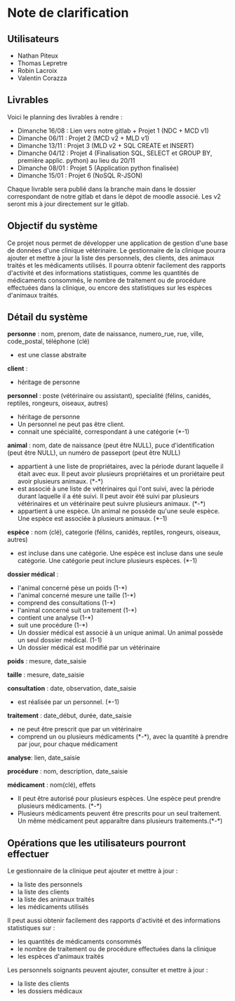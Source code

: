 # Note de clarification

## Utilisateurs
- Nathan Piteux
- Thomas Lepretre
- Robin Lacroix
- Valentin Corazza

## Livrables
Voici le planning des livrables à rendre :
- Dimanche 16/08 : Lien vers notre gitlab + Projet 1 (NDC + MCD v1)
- Dimanche 06/11 : Projet 2 (MCD v2 + MLD v1)
- Dimanche 13/11 : Projet 3 (MLD v2 + SQL CREATE et INSERT)
- Dimanche 04/12 : Projet 4 (Finalisation SQL, SELECT et GROUP BY, première applic. python) au lieu du 20/11
- Dimanche 08/01 : Projet 5 (Application python finalisée)
- Dimanche 15/01 : Projet 6 (NoSQL R-JSON)

Chaque livrable sera publié dans la branche main dans le dossier correspondant de notre gitlab et dans le dépot de moodle associé.
Les v2 seront mis à jour directement sur le gitlab.

## Objectif du système
Ce projet nous permet de développer une application de gestion d'une base de données d'une clinique vétérinaire. Le gestionnaire de la clinique pourra ajouter et mettre à jour la liste des personnels, des clients, des animaux traités et les médicaments utilisés. Il pourra obtenir facilement des rapports d'activité et des informations statistiques, comme les quantités de médicaments consommés, le nombre de traitement ou de procédure effectuées dans la clinique, ou encore des statistiques sur les espèces d'animaux traités.

## Détail du système
**personne** : nom, prenom, date de naissance, numero_rue, rue, ville, code_postal, téléphone (clé)
- est une classe abstraite

**client** :
- héritage de personne

**personnel** : poste (vétérinaire ou assistant), specialité (félins, canidés, reptiles, rongeurs, oiseaux, autres)
- héritage de personne
- Un personnel ne peut pas être client.
- connait une spécialité, correspondant à une catégorie (*-1)

**animal** : nom, date de naissance (peut être NULL), puce d'identification (peut être NULL), un numéro de passeport (peut être NULL)
- appartient à une liste de propriétaires, avec la période durant laquelle il était avec eux. Il peut avoir plusieurs propriétaires et un proriétaire peut avoir plusieurs animaux. (\*-\*)
- est associé à une liste de vétérinaires qui l'ont suivi, avec la période durant laquelle il a été suivi. Il peut avoir été suivi par plusieurs vétérinaires et un vétérinaire peut suivre plusieurs animaux. (\*-\*)
- appartient à une espèce. Un animal ne possède qu'une seule espèce. Une espèce est associée à plusieurs animaux. (\*-1)

**espèce** : nom (clé), categorie (félins, canidés, reptiles, rongeurs, oiseaux, autres)
- est incluse dans une catégorie. Une espèce est incluse dans une seule catégorie. Une catégorie peut inclure plusieurs espèces. (*-1)

**dossier médical** :
- l'animal concerné pèse un poids (1-\*)
- l'animal concerné mesure une taille (1-\*)
- comprend des consultations (1-\*)
- l'animal concerné suit un traitement (1-\*)
- contient une analyse (1-\*)
- suit une procédure (1-\*)
- Un dossier médical est associé à un unique animal. Un animal possède un seul dossier médical. (1-1)
- Un dossier médical est modifié par un vétérinaire

**poids** : mesure, date_saisie

**taille** : mesure, date_saisie

**consultation** : date, observation, date_saisie
- est réalisée par un personnel. (\*-1)

**traitement** : date_début, durée, date_saisie
- ne peut être prescrit que par un vétérinaire
- comprend un ou plusieurs médicaments (\*-\*), avec la quantité à prendre par jour, pour chaque médicament

**analyse**: lien, date_saisie

**procédure** : nom, description, date_saisie

**médicament** : nom(clé), effets
- Il peut être autorisé pour plusieurs espèces. Une espèce peut prendre plusieurs médicaments. (\*-\*)
- Plusieurs médicaments peuvent être prescrits pour un seul traitement. Un même médicament peut apparaître dans plusieurs traitements.(\*-\*)

## Opérations que les utilisateurs pourront effectuer
Le gestionnaire de la clinique peut ajouter et mettre à jour :
- la liste des personnels
- la liste des clients
- la liste des animaux traités
- les médicaments utilisés
    
Il peut aussi obtenir facilement des rapports d'activité et des informations statistiques sur :
- les quantités de médicaments consommés
- le nombre de traitement ou de procédure effectuées dans la clinique
- les espèces d'animaux traités

Les personnels soignants peuvent ajouter, consulter et mettre à jour :
- la liste des clients
- les dossiers médicaux


